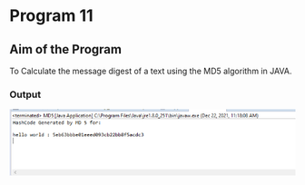 # Program 11

## Aim of the Program

To Calculate the message digest of a text using the MD5 algorithm in JAVA.

### Output
![output](program11_output.png)
